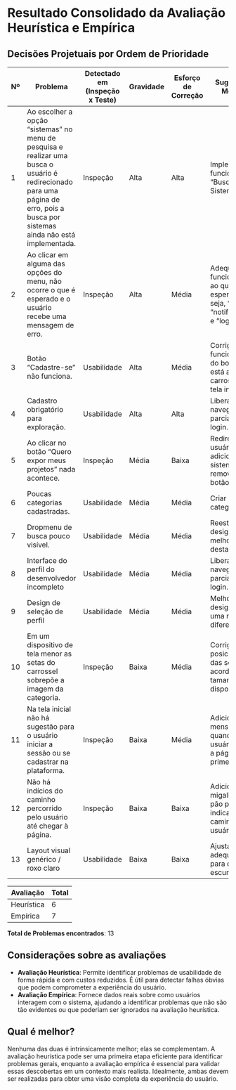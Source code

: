 # Resultado Consolidado da Avaliação Heurística e Empírica  
## Decisões Projetuais por Ordem de Prioridade

| Nº  | Problema | Detectado em (Inspeção x Teste) | Gravidade | Esforço de Correção | Sugestão de Melhoria |
|-----|----------|----------------------------------|-----------|---------------------|----------------------|
| 1   | Ao escolher a opção “sistemas” no menu de pesquisa e realizar uma busca o usuário é redirecionado para uma página de erro, pois a busca por sistemas ainda não está implementada. | Inspeção | Alta | Alta | Implementar a funcionalidade “Buscar Sistemas”. |
| 2   | Ao clicar em alguma das opções do menu, não ocorre o que é esperado e o usuário recebe uma mensagem de erro. | Inspeção | Alta | Média | Adequar as funcionalidades ao que é esperado, ou seja, “perfil”, “notificações” e “logout”. |
| 3   | Botão “Cadastre-se” não funciona. | Usabilidade | Alta | Média | Corrigir funcionalidade do botão que está abaixo do carrossel na tela inicial. |
| 4  | Cadastro obrigatório para exploração. | Usabilidade | Alta | Alta | Liberar navegação parcial antes do login. |
| 5   | Ao clicar no botão “Quero expor meus projetos” nada acontece. | Inspeção | Média | Baixa | Redirecionar o usuário para adicionar sistema ou remover o botão. |
| 6   | Poucas categorias cadastradas. | Usabilidade | Média | Média | Criar mais categorias. |
| 7   | Dropmenu de busca pouco visível. | Usabilidade | Média | Média | Reestruturar design com melhor destaque. |
| 8  | Interface do perfil do desenvolvedor incompleto | Usabilidade | Média | Média | Liberar navegação parcial antes do login. |
| 9  | Design de seleção de perfil | Usabilidade | Média | Média | Melhorar o design para uma melhor diferenciação. |
| 10   | Em um dispositivo de tela menor as setas do carrossel sobrepõe a imagem da categoria. | Inspeção | Baixa | Média | Corrigir o posicionamento das setas de acordo com o tamanho do dispositivo. |
| 11   | Na tela inicial não há sugestão para o usuário iniciar a sessão ou se cadastrar na plataforma. | Inspeção | Baixa | Média | Adicionar uma mensagem quando o usuário acessar a página pela primeira vez. |
| 12   | Não há indícios do caminho percorrido pelo usuário até chegar à página. | Inspeção | Baixa | Baixa | Adicionar migalhas de pão para indicar o caminho do usuário. |
| 13  | Layout visual genérico / roxo claro | Usabilidade | Baixa | Baixa | Ajustar paleta e adequar estilo para cores mais escuras. |


| Avaliação | Total |
|-----------|-------|
| Heurística | 6 |
| Empírica | 7 |

**Total de Problemas encontrados**: 13

## Considerações sobre as avaliações

- **Avaliação Heurística**: Permite identificar problemas de usabilidade de forma rápida e com custos reduzidos. É útil para detectar falhas óbvias que podem comprometer a experiência do usuário.
- **Avaliação Empírica**: Fornece dados reais sobre como usuários interagem com o sistema, ajudando a identificar problemas que não são tão evidentes ou que poderiam ser ignorados na avaliação heurística.

## Qual é melhor?
Nenhuma das duas é intrinsicamente melhor; elas se complementam. A avaliação heurística pode ser uma primeira etapa eficiente para identificar problemas gerais, enquanto a avaliação empírica é essencial para validar essas descobertas em um contexto mais realista. Idealmente, ambas devem ser realizadas para obter uma visão completa da experiência do usuário.
